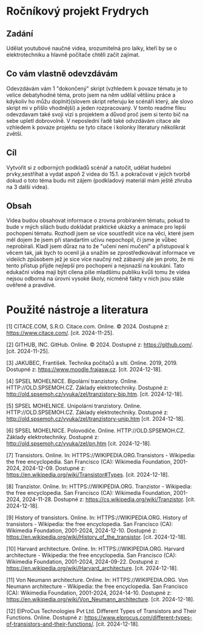# Ročníkový projekt Frydrych

## Zadání

Udělat youtubové naučné videa, srozumitelná pro laiky, kteří by se o elektrotechniku a hlavně počítače chtěli začít zajímat.

## Co vám vlastně odevzdávám

Odevzdávám vám 1 "dokončený" skript (vzhledem k povaze tématu je to velice debatyhodné téma, proto jsem na něm udělal většinu práce a kdykoliv ho můžu doplnit)(slovem skript referuju ke scénáři který, ale slovo skript mi v přišlo vhodnější) a jeden rozpracovaný. V tomto readme fileu odevzdavam také svoji vizi s projektem a důvod proč jsem si tento bič na sebe upletl dobrovolně.  V neposlední řadě také odvzdávám citace ale vzhledem k povaze projektu se tyto citace i kolonky literatury několikrát zvětší.

## Cíl

Vytvořit si z odborných podkladů scénář a natočit, udělat hudební prvky,sestříhat a vydat aspoň 2 videa do 15.1. a pokračovat v jejich tvorbě dokud o toto téma budu mít zájem (podkladový materiál mám ještě zhruba na 3 další videa). 

## Obsah

Videa budou obsahovat informace o zrovna probíraném tématu, pokud to bude v mých silách budu dokládat praktické ukázky a animace pro lepší pochopení tématu. Rozhodl jsem se více soustředit více na věci, které jsem měl dojem že jsem při standartím učivu nepochopil, či jsme je vůbec neprobírali. Kladl jsem důraz na to že "učení není mučení" a přistupoval k věcem tak, jak bych to ocenil já a snažím se zprostředkovávat informace ve videiích způsobem jež je sice více naučný než zábavný ale jen proto, že mi tento přístup přijde nejlepší pro pochopení a nejsnazší na koukání. Tato edukační videa mají býti cílena píše mladšímu publiku kvůli tomu že videa nejsou odborná na úrovni vysoké školy, nicméně fakty v nich jsou stále ověřené a pravdivé. 

# Použité nástroje a literatura

[1] CITACE.COM, S.R.O. Citace.com. Online. © 2024. Dostupné z: https://www.citace.com/. [cit. 2024-11-25].

[2] GITHUB, INC. GitHub. Online. © 2024. Dostupné z: https://github.com/. [cit. 2024-11-25].

[3] JAKUBEC, František. Technika počítačů a sítí. Online. 2019, 2019. Dostupné z: https://www.moodle.frajasw.cz. [cit. 2024-12-18]. 

[4] SPSEL MOHELNICE. Bipolární tranzistory. Online. HTTP://OLD.SPSEMOH.CZ. Základy elektrotechniky. Dostupné z: http://old.spsemoh.cz/vyuka/zel/tranzistory-bip.htm. [cit. 2024-12-18].

[5] SPSEL MOHELNICE. Unipolární tranzistory. Online. HTTP://OLD.SPSEMOH.CZ. Základy elektrotechniky. Dostupné z: http://old.spsemoh.cz/vyuka/zel/tranzistory-unip.htm [cit. 2024-12-18].

[6] SPSEL MOHELNICE. Polovodiče. Online. HTTP://OLD.SPSEMOH.CZ. Základy elektrotechniky. Dostupné z: http://old.spsemoh.cz/vyuka/zel/pn.htm [cit. 2024-12-18].

[7] Transistors. Online. In: HTTPS://WIKIPEDIA.ORG.Transistors - Wikipedia: the free encyclopedia. San Francisco (CA): Wikimedia Foundation, 2001-2024, 2024-12-09. Dostupné z: https://en.wikipedia.org/wiki/Transistor#Types. [cit. 2024-12-18].

[8] Tranzistor. Online. In: HTTPS://WIKIPEDIA.ORG. Tranzistor - Wikipedia: the free encyclopedia. San Francisco (CA): Wikimedia Foundation, 2001-2024, 2024-11-28. Dostupné z: https://cs.wikipedia.org/wiki/Tranzistor. [cit. 2024-12-18].

[9] History of transistors. Online. In: HTTPS://WIKIPEDIA.ORG. History of transistors - Wikipedia: the free encyclopedia. San Francisco (CA): Wikimedia Foundation, 2001-2024, 2024-12-10. Dostupné z: https://en.wikipedia.org/wiki/History_of_the_transistor. [cit. 2024-12-18].

[10] Harvard architecture. Online. In: HTTPS://WIKIPEDIA.ORG. Harvard architecture - Wikipedia: the free encyclopedia. San Francisco (CA): Wikimedia Foundation, 2001-2024, 2024-09-22. Dostupné z: https://en.wikipedia.org/wiki/Harvard_architecture. [cit. 2024-12-18].

[11] Von Neumann architecture. Online. In: HTTPS://WIKIPEDIA.ORG. Von Neumann architecture - Wikipedia: the free encyclopedia. San Francisco (CA): Wikimedia Foundation, 2001-2024, 2024-14-10. Dostupné z: https://en.wikipedia.org/wiki/Von_Neumann_architecture. [cit. 2024-12-18].

[12] ElProCus Technologies Pvt Ltd. Different Types of Transistors and Their Functions. Online. Dostupné z: https://www.elprocus.com/different-types-of-transistors-and-their-functions/. [cit. 2024-12-18].
